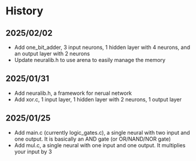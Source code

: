 # History

## 2025/02/02
- Add one_bit_adder, 3 input neurons, 1 hidden layer with 4 neurons, and an output layer with 2 neurons
- Update neuralib.h to use arena to easily manage the memory

## 2025/01/31
- Add neuralib.h, a framework for nerual network
- Add xor.c, 1 input layer, 1 hidden layer with 2 neurons, 1 output layer

## 2025/01/25
- Add main.c (currently logic_gates.c), a single neural with two input and one output. It is basically an AND gate (or OR/NAND/NOR gate)
- Add mul.c, a single neural with one input and one output. It multiplies your input by 3

